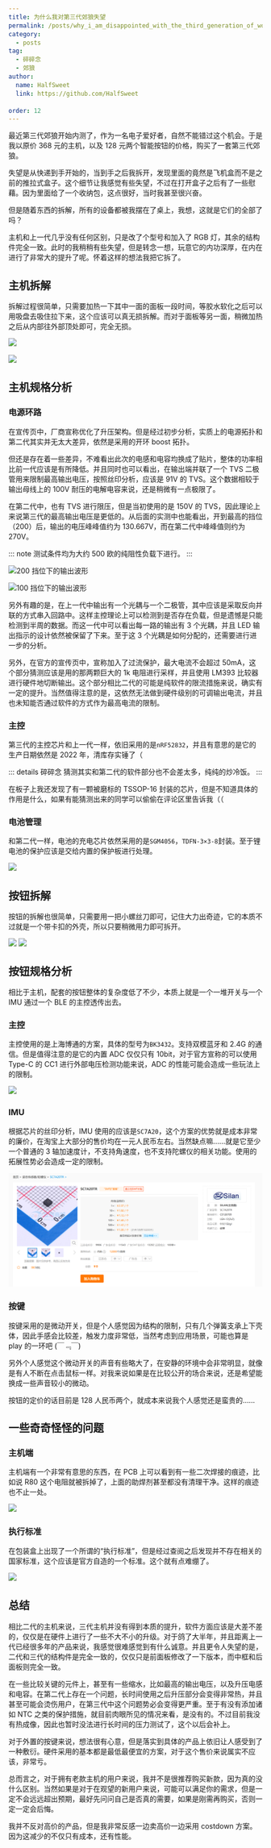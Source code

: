 ```yaml
---
title: 为什么我对第三代郊狼失望
permalink: /posts/why_i_am_disappointed_with_the_third_generation_of_wolf/
category:
  - posts
tag:
  - 碎碎念
  - 郊狼
author: 
  name: HalfSweet
  link: https://github.com/HalfSweet

order: 12
---
```


最近第三代郊狼开始内测了，作为一名电子爱好者，自然不能错过这个机会。于是我以原价 368 元的主机，以及 128 元两个智能按钮的价格，购买了一套第三代郊狼。

<!-- more -->

失望是从快递到手开始的，当到手之后我拆开，发现里面的竟然是飞机盒而不是之前的推拉式盒子。这个细节让我感觉有些失望，不过在打开盒子之后有了一些慰藉。因为里面给了一个收纳包，这点很好，当时我甚至很兴奋。

但是随着东西的拆解，所有的设备都被我摆在了桌上，我想，这就是它们的全部了吗？

主机和上一代几乎没有任何区别，只是改了个型号和加入了 RGB 灯，其余的结构件完全一致。此时的我稍稍有些失望，但是转念一想，玩意它的内功深厚，在内在进行了非常大的提升了呢。怀着这样的想法我把它拆了。

## 主机拆解

拆解过程很简单，只需要加热一下其中一面的面板一段时间，等胶水软化之后可以用吸盘去吸住拉下来，这个应该可以真无损拆解。而对于面板等另一面，稍微加热之后从内部往外部顶处即可，完全无损。

![](image/2024-03-16-01-32-31.png)

![](image/2024-03-16-01-33-09.png)

## 主机规格分析

### 电源环路

在宣传页中，厂商宣称优化了升压架构。但是经过初步分析，实质上的电源拓扑和第二代其实并无太大差异，依然是采用的开环 boost 拓扑。

但还是存在着一些差异，不难看出此次的电感和电容均换成了贴片，整体的功率相比前一代应该是有所降低。并且同时也可以看出，在输出端并联了一个 TVS 二极管用来限制最高输出电压，按照丝印分析，应该是 91V 的 TVS。这个数据相较于输出母线上的 100V 耐压的电解电容来说，还是稍微有一点极限了。

在第二代中，也有 TVS 进行限压，但是当初使用的是 150V 的 TVS，因此理论上来说第三代的最高输出电压是更低的。从后面的实测中也能看出，开到最高的挡位（200）后，输出的电压峰峰值约为 130.667V，而在第二代中峰峰值则约为 270V。

::: note
测试条件均为大约 500 欧的纯阻性负载下进行。
:::

![200 挡位下的输出波形](../.vuepress/public/img/2024-03-16-15-49-23.png)

![100 挡位下的输出波形](../.vuepress/public/img/2024-03-16-15-49-51.png)

另外有趣的是，在上一代中输出有一个光耦与一个二极管，其中应该是采取反向并联的方式串入回路中。这样主控理论上可以检测到是否存在负载，但是遗憾是只能检测到半周的数据。而这一代中可以看出每一路的输出有 3 个光耦，并且 LED 输出指示的设计依然被保留了下来。至于这 3 个光耦是如何分配的，还需要进行进一步的分析。

另外，在官方的宣传页中，宣称加入了过流保护，最大电流不会超过 50mA，这个部分猜测应该是用的那两颗巨大的 1k 电阻进行采样，并且使用 LM393 比较器进行硬件地切断输出。这个部分相比二代的可能是纯软件的限流措施来说，确实有一定的提升。当然值得注意的是，这依然无法做到硬件级别的可调输出电流，并且也未知能否通过软件的方式作为最高电流的限制。

### 主控

第三代的主控芯片和上一代一样，依旧采用的是`nRF52832`，并且有意思的是它的生产日期依然是 2022 年，清库存实锤了（

::: details 碎碎念
猜测其实和第二代的软件部分也不会差太多，纯纯的炒冷饭。
:::

在板子上我还发现了有一颗被磨标的 TSSOP-16 封装的芯片，但是不知道具体的作用是什么，如果有能猜测出来的同学可以偷偷在评论区里告诉我（（

### 电池管理

和第二代一样，电池的充电芯片依然采用的是`SGM4056`，`TDFN-3×3-8`封装。至于锂电池的保护应该是交给内置的保护板进行处理。

![](../.vuepress/public/img/2024-03-16-15-55-11.png)

## 按钮拆解

按钮的拆解也很简单，只需要用一把小螺丝刀即可，记住大力出奇迹，它的本质不过就是一个带卡扣的外壳，所以只要稍微用力即可拆开。

![](image/2024-03-16-01-45-57.png)
![](image/2024-03-16-01-47-42.png)

## 按钮规格分析

相比于主机，配套的按钮整体的复杂度低了不少，本质上就是一个一堆开关与一个 IMU 通过一个 BLE 的主控透传出去。

### 主控

主控使用的是上海博通的方案，具体的型号为`BK3432`。支持双模蓝牙和 2.4G 的通信。但是值得注意的是它的内置 ADC 仅仅只有 10bit，对于官方宣称的可以使用 Type-C 的 CC1 进行外部电压检测功能来说，ADC 的性能可能会造成一些玩法上的限制。

![](../.vuepress/public/img/2024-03-16-16-05-16.png)

### IMU

根据芯片的丝印分析，IMU 使用的应该是`SC7A20`，这个方案的优势就是成本非常的廉价，在淘宝上大部分的售价均在一元人民币左右。当然缺点嘛……就是它至少一个普通的 3 轴加速度计，不支持角速度，也不支持陀螺仪的相关功能。使用的拓展性势必会造成一定的限制。

![](../.vuepress/public/img/2024-03-16-16-51-21.png)

### 按键

按键采用的是微动开关，但是个人感觉因为结构的限制，只有几个弹簧支承上下壳体，因此手感会比较差，触发力度非常低，当然考虑到应用场景，可能也算是 play 的一环吧 (￣﹃￣)

另外个人感觉这个微动开关的声音有些略大了，在安静的环境中会非常明显，就像是有人不断在点击鼠标一样。对我来说如果是在比较公开的场合来说，还是希望能换成一些声音较小的微动。

按钮的定价的话目前是 128 人民币两个，就成本来说我个人感觉还是蛮贵的……

## 一些奇奇怪怪的问题

### 主机端

主机端有一个非常有意思的东西，在 PCB 上可以看到有一些二次焊接的痕迹，比如说 R80 这个电阻就被拆掉了，上面的助焊剂甚至都没有清理干净。这样的痕迹也不止一处。

![](image/2024-03-16-01-52-12.png)

### 执行标准

在包装盒上出现了一个所谓的“执行标准”，但是经过查阅之后发现并不存在相关的国家标准，这个应该是官方自造的一个标准。这个就有点难绷了。

![](../.vuepress/public/img/2024-03-16-16-30-11.png)

## 总结

相比二代的主机来说，三代主机并没有得到本质的提升，软件方面应该是大差不差的，仅仅是在硬件上进行了一些不大不小的升级。对于鸽了大半年，并且距离上一代已经很多年的产品来说，我感觉很难感觉到有什么诚意。并且更令人失望的是，二代和三代的结构件是完全一致的，仅仅只是前面板修改了一下版本，而中框和后面板则完全一致。

在一些比较关键的元件上，甚至有一些缩水，比如最高的输出电压，以及升压电感和电容。在第二代上存在一个问题，长时间使用之后升压部分会变得非常热，并且甚至可能会烫伤用户，在第三代中这个问题势必会变得更严重。至于有没有添加诸如 NTC 之类的保护措施，就目前肉眼所见的情况来看，是没有的。不过目前我没有热成像，因此也暂时没法进行长时间的压力测试了，这个以后会补上。

对于外置的按键来说，想法很有心意，但是落实到具体的产品上依旧让人感受到了一种敷衍。硬件采用的基本都是最低最便宜的方案，对于这个售价来说属实不应该，非常亏。

总而言之，对于拥有老款主机的用户来说，我并不是很推荐购买新款，因为真的没什么区别。当然如果是对于在观望的新用户来说，可能可以满足你的需求，但是一定不会远远超出预期，最好先问问自己是否真的需要，如果是刚需再购买，否则一定一定会后悔。

我并不反对高价的产品，但是我非常反感一边卖高价一边采用 costdown 方案。因为这减少的不仅只有成本，还有性能。
